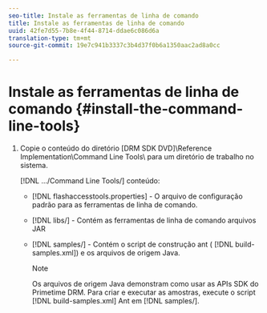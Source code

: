 ```yaml
---
seo-title: Instale as ferramentas de linha de comando
title: Instale as ferramentas de linha de comando
uuid: 42fe7d55-7b8e-4f44-8714-ddae6c086d6a
translation-type: tm+mt
source-git-commit: 19e7c941b3337c3b4d37f0b6a1350aac2ad8a0cc

---
```



# Instale as ferramentas de linha de comando {#install-the-command-line-tools}

1. Copie o conteúdo do diretório [DRM SDK DVD]\Reference Implementation\Command Line Tools\ para um diretório de trabalho no sistema.

   [!DNL .../Command Line Tools/] conteúdo:

   * [!DNL flashaccesstools.properties] - O arquivo de configuração padrão para as ferramentas de linha de comando.
   * [!DNL libs/] - Contém as ferramentas de linha de comando arquivos JAR
   * [!DNL samples/] - Contém o script de construção ant ( [!DNL build-samples.xml]) e os arquivos de origem Java.

      >[!NOTE]
      >
      >Os arquivos de origem Java demonstram como usar as APIs SDK do Primetime DRM. Para criar e executar as amostras, execute o script [!DNL build-samples.xml] Ant em [!DNL samples/].
